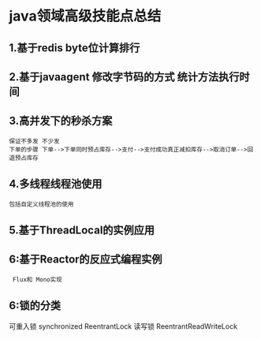 # java领域高级技能点总结
## 1.基于redis byte位计算排行
## 2.基于javaagent 修改字节码的方式 统计方法执行时间
## 3.高并发下的秒杀方案
 	保证不多发 不少发
	下单的步骤 下单-->下单同时预占库存-->支付-->支付成功真正减扣库存-->取消订单-->回退预占库存
## 4.多线程线程池使用
	包括自定义线程池的使用
## 5.基于ThreadLocal的实例应用
## 6:基于Reactor的反应式编程实例
     Flux和 Mono实现
## 6:锁的分类
   可重入锁 synchronized    ReentrantLock
  读写锁       ReentrantReadWriteLock
    